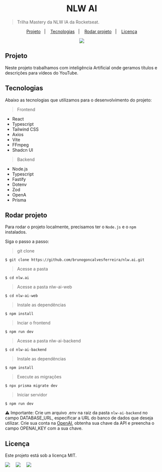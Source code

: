 <h1 align="center">NLW AI</h1>

> Trilha Mastery da NLW IA da Rocketseat.

<p align="center">
  <a href="">Projeto</a>&nbsp;&nbsp;&nbsp;|&nbsp;&nbsp;&nbsp;
  <a href="">Tecnologias</a>&nbsp;&nbsp;&nbsp;|&nbsp;&nbsp;&nbsp;
  <a href="">Rodar projeto</a>&nbsp;&nbsp;&nbsp;|&nbsp;&nbsp;&nbsp;
  <a href="">Licença</a>
</p>

<p align="center">
  <img src="https://img.shields.io/static/v1?label=license&message=MIT&color=49AA26&labelColor=000000" />
</p>

<h2 id="project"> Projeto</h2>

Neste projeto trabalhamos com inteligência Artificial onde geramos títulos e descrições para vídeos do YouTube.

<h2> Tecnologias</h2>

Abaixo as tecnologias que utilizamos para o desenvolvimento do projeto:

> Frontend
 - React
 - Typescript
 - Tailwind CSS
 - Axios
 - Vite
 - FFmpeg
 - Shadcn UI

> Backend
 - Node.js
 - Typescript
 - Fastify
 - Dotenv
 - Zod
 - OpenA
 - Prisma

<h2 id="usage"> Rodar projeto</h2>

Para rodar o projeto localmente, precisamos ter o `Node.js` e o `npm` instalados.

Siga o passo a passo:
> git clone
```
$ git clone https://github.com/brunogoncalvesferreira/nlw.ai.git
```

> Acesse a pasta
```
$ cd nlw.ai
```

> Acesse a pasta nlw-ai-web
```
$ cd nlw-ai-web
```

> Instale as dependências
```
$ npm install
```

> Inciar o frontend 
```
$ npm run dev
```

> Acesse a pasta nlw-ai-backend
```
$ cd nlw-ai-backend
```

> Instale as dependências
```
$ npm install
```

> Execute as migrações
```
$ npx prisma migrate dev
```

> Iniciar servidor
```
$ npm run dev
```

⚠️ Importante: Crie um arquivo .env na raiz da pasta `nlw-ai-backend` no campo DATABASE_URL, especificar a URL do banco de dados que deseja utilizar. Crie sua conta na [OpenAI](https://openai.com/), obtenha sua chave da API e preencha o campo OPENAI_KEY com a sua chave.

<h2 align="license"> Licença</h2>

Este projeto está sob a licença MIT.

<div style="display: flex;">
  <a href="https://www.linkedin.com/in/bruno-goncalves-ferreira/" target="_blank"><img src="https://img.shields.io/badge/-LinkedIn-%230077B5?style=for-the-badge&logo=linkedin&logoColor=white" style="margin-right: 2vw" target="_blank"></a>
  <a href="mailto:brunogoncalveferreira@outlook.com"><img src="https://img.shields.io/badge/-Outlook-%23333?style=for-the-badge&logo=outlook&logoColor=blue" style="margin-right: 2vw" target="_blank"></a> 
  <a href="https://www.instagram.com/brunogonferreira/" target="_blank"><img src="https://img.shields.io/badge/-Instagram-%23E4405F?style=for-the-badge&logo=instagram&logoColor=white" target="_blank"></a>
</div>
